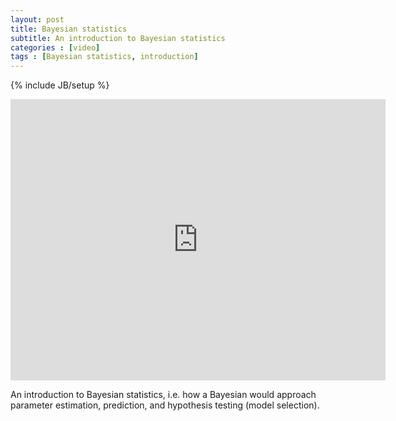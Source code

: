 ```yaml
---
layout: post
title: Bayesian statistics
subtitle: An introduction to Bayesian statistics
categories : [video]
tags : [Bayesian statistics, introduction]
---
```

{% include JB/setup %}

<iframe width="600" height="450" src="http://www.youtube.com/embed/Vd_gKry3h4s?rel=0" frameborder="0" allowfullscreen></iframe>

An introduction to Bayesian statistics, i.e. how a Bayesian would approach parameter estimation, prediction, and hypothesis testing (model selection).


